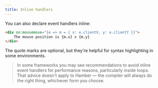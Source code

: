 ```yaml
---
title: Inline handlers
---
```


You can also declare event handlers inline:

```html
<div on:mousemove="{e => m = { x: e.clientX, y: e.clientY }}">
	The mouse position is {m.x} x {m.y}
</div>
```

The quote marks are optional, but they're helpful for syntax highlighting in some environments.

> In some frameworks you may see recommendations to avoid inline event handlers for performance reasons, particularly inside loops. That advice doesn't apply to Hamber — the compiler will always do the right thing, whichever form you choose.
